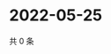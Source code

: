 # 2022-05-25

共 0 条

<!-- BEGIN WEIBO -->
<!-- 最后更新时间 Wed May 25 2022 14:21:38 GMT+0800 (China Standard Time) -->

<!-- END WEIBO -->
